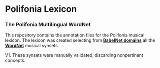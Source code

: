 # Polifonia Lexicon

### The Polifonia Multilingual WordNet

This repository contains the annotation files for the Polifonia musical lexicon. The lexicon was created selecting from **[BabelNet domains](http://lcl.uniroma1.it/babeldomains/)** all the **[WordNet](https://wordnet.princeton.edu)** musical synsets.

V1. These synsets were manually validated, discarding nonpertinent concepts.

